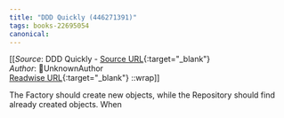 ```yaml
---
title: "DDD Quickly (446271391)"
tags: books-22695054
canonical: 
---
```


[[_Source_: DDD Quickly - [Source URL](){:target="_blank"}<br>
_Author_: UnknownAuthor<br>
[Readwise URL](https://readwise.io/open/446271391){:target="_blank"}
::wrap]]

The Factory should create new objects, while the Repository should find already created objects. When
